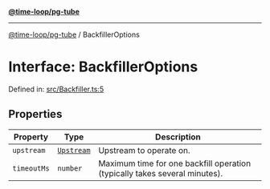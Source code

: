 [**@time-loop/pg-tube**](../README.md)

***

[@time-loop/pg-tube](../globals.md) / BackfillerOptions

# Interface: BackfillerOptions

Defined in: [src/Backfiller.ts:5](https://github.com/clickup/pg-tube/blob/master/src/Backfiller.ts#L5)

## Properties

| Property | Type | Description |
| ------ | ------ | ------ |
| <a id="upstream"></a> `upstream` | [`Upstream`](../classes/Upstream.md) | Upstream to operate on. |
| <a id="timeoutms"></a> `timeoutMs` | `number` | Maximum time for one backfill operation (typically takes several minutes). |
